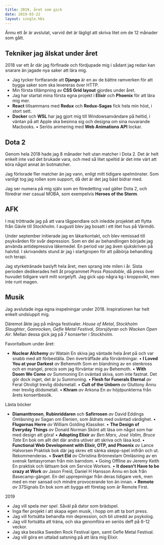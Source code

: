 ```yaml
---
title: 2019, året som gick
date: 2019-03-22
layout: single.hbs
---
```


Ännu ett år är avslutat, varvid det är lägligt att skriva litet om de 12 månader som gått.

## Tekniker jag älskat under året

2018 var ett år där jag förfinade och fördjupade mig i sådant jag redan kan snarare än jagade nya saker att lära mig.

* Jag tycker fortfarande att **Django** är en av de bättre ramverken för att bygga saker som ska levereras över HTTP.
* Min första tillämpning av **CSS Grid layout** gjordes under året.
* Jag har startat mina första egna projekt i **Elixir** och **Phoenix** för att lära mig mer.
* **React** tillsammans med **Redux** och **Redux-Sagas** fick hela min höst, i stort sett.
* **Docker** och **WSL** har jag gjort mig till Windowsanvändare på heltid, i väntan på att Apple ska besinna sig och designa om sina nuvarande Macbooks.
• Seriös animering med **Web Animations API** lockar.

## Dota 2

Genom hela 2018 hade jag 8 månader helt utan matcher i Dota 2. Det är helt enkelt inte vad det brukade vara, och med så litet speltid är det inte värt att köra något annat än botmatcher.

Jag förlorade fler matcher än jag vann, enligt mitt tidigare spelmönster. Som vanligt tog jag rollen som support, då det är det jag bäst bidrar med.

Jag ser numera på mig själv som en föredetting vad gäller Dota 2, och föredrar mer casual MOBA, som exempelvis **Heroes of the Storm**.

## AFK

I maj tröttnade jag på att vara tågpendlare och inledde projektet att flytta från Gävle till Stockholm. I augusti blev jag bosatt i ett litet hus på Värmdö.

Under september initierade jag en läkarkontakt, och blev remissad till psykvården för svår depression. Som en del av behandlingen började jag använda antidepressiva läkemedel. En period var jag även sjukskriven på halvtid. I skrivandets stund är jag i startgropen för att påbörja behandling och terapi.

Jag styrketränade baslyft hela året, men sprang inte milen i år. Sista perioden dedikerades helt åt programmet *Press Pasodoble*, då press över huvudet tidigare varit mitt sorgelyft. Jag gick upp några kg i kroppsvikt, men inte runt magen.

## Musik

Jag avslutade inga egna inspelningar under 2018. Inspirationen har helt enkelt undsluppit mig.

Däremot åkte jag på många festivaler. *House of Metal*, *Stockholm Slaughter*, *Gamrocken*, *Gefle Metal Festival*, *Storsjöyran* och *Wacken Open Air*. Mellan dessa gick jag på *7* konserter i Stockholm.

Favoritalbum under året:

* **Nuclear Alchemy** *av* Watain
En skiva jag väntade hela året på och var snabb med att förbeställa. Den överträffade alla förväntningar.
• **I Loved You at your Darkest** *av* Behemoth
Som en blandning av en stenkross och en mangel, precis som jag förväntar mig av Behemoth.
• **With Doom We Come** *av* Summoning
En oväntad skiva, som inte fastnat. Det gör dock inget, det är ju Summoning.
• **Flesh for Funerals Eternal** *av* Feral
Otroligt trevlig dödsmetall.
• **Cult of the Unborn** *av* Gluttony
Ännu mer trevlig dödsmetall.
• **Khram** *av* Arkona
En av höjdpunkterna från årets konsertbesök.

Lästa böcker

* **Diamanttronen**, **Rubinriddaren** och **Safirrosen** *av* David Eddings
Omläsning av Sagan om Elenien, som åldrats med oväntad värdighet.
• **Flugornas Herre** *av* William Golding
Klassiker.
• **The Design of Everyday Things** *av* Donald Norman
Skönt att läsa om något som har med design att göra!
• **Adopting Elixir** av *Ben Marx, José Valim, Bruce Tate*
En bok om allt det där andra utöver att skriva och läsa kod.
• **Functional Web Development with Elixir, OTP, and Phoenix** *av* Lance Halvorsen
Praktisk bok där jag skrev ett sänka skepp-spel inifrån och ut. Rekommenderas.
• **Svart Eld** *av* Christina Brönnestam
Omläsning av en svensk fantasyroman från min barndom.
• Going Offline av Jeremy Keith
En praktisk och lättsam bok om Service Workers.
• **It doesn't Have to be crazy at Work** *av* Jason Freid, Daniel H Hansson
Ännu en bok från Basecamp-gänget. En del upprepningar från deras tidigare verk, men med en mer sansad och mindre provocerande ton än innan.
• **Remote** *av* 37Signals
En bok som att bygga ett företag som är Remote First.

2019

* Jag vill spela *mer spel*. Såväl på dator som brädspel.
* Inga fler projekt i att skapa egen musik, i hopp om att ta bort press.
* Jag vill fortsätta behandla min depression, och bli utredd av psykolog.
* Jag vill fortsätta att träna, och ska genomföra en seriös deff på 6-12 veckor.
* Jag ska besöka Sweden Rock Festival igen, samt Gefle Metal Festival.
* Jag vill göra en uttalad satsning på att lära mig Elixir.
